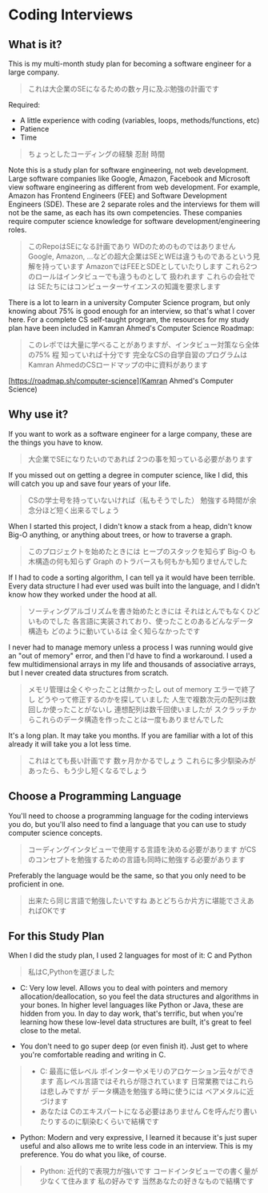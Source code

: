 # Coding Interviews


## What is it?

This is my multi-month study plan for becoming a software engineer for a large company.

> これは大企業のSEになるための数ヶ月に及ぶ勉強の計画です


Required:
- A little experience with coding (variables, loops, methods/functions, etc)
- Patience
- Time

> ちょっとしたコーディングの経験
> 忍耐
> 時間

Note this is a study plan for software engineering, not web development.
Large software companies like Google, Amazon, Facebook and Microsoft view software engineering
as different from web development. For example, Amazon has Frontend Engineers (FEE)
and Software Development Engineers (SDE). These are 2 separate roles and the interviews for them
will not be the same, as each has its own competencies. These companies require computer science
knowledge for software development/engineering roles.

> このRepoはSEになる計画であり WDのためのものではありません
> Google, Amazon, ...などの超大企業はSEとWEは違うものであるという見解を持っています
> AmazonではFEEとSDEとしていたりします これら2つのロールはインタビューでも違うものとして
> 扱われます これらの会社では SEたちにはコンピューターサイエンスの知識を要求します

There is a lot to learn in a university Computer Science program,
but only knowing about 75% is good enough for an interview,
so that's what I cover here. For a complete CS self-taught program,
the resources for my study plan have been included in Kamran Ahmed's Computer Science Roadmap:

> このレポでは大量に学べることがありますが、インタビュー対策なら全体の75% 程
> 知っていれば十分です 完全なCSの自学自習のプログラムは
> Kamran AhmedのCSロードマップの中に資料があります

[https://roadmap.sh/computer-science](Kamran Ahmed's Computer Science)



## Why use it?

If you want to work as a software engineer for a large company,
these are the things you have to know.

> 大企業でSEになりたいのであれば 2つの事を知っている必要があります

If you missed out on getting a degree in computer science, like I did,
this will catch you up and save four years of your life.

> CSの学士号を持っていないければ（私もそうでした）
> 勉強する時間が余念分ほど短く出来るでしょう

When I started this project, I didn't know a stack from a heap, didn't know Big-O anything,
or anything about trees, or how to traverse a graph.

> このプロジェクトを始めたときには ヒープのスタックを知らず Big-O も木構造の何も知らず
> Graph のトラバースも何もかも知りませんでした

If I had to code a sorting algorithm, I can tell ya it would have been terrible.
Every data structure I had ever used was built into the language,
and I didn't know how they worked under the hood at all.

> ソーティングアルゴリズムを書き始めたときには それはとんでもなくひどいものでした
> 各言語に実装されており、使ったことのあるどんなデータ構造も
> どのように動いているは 全く知らなかったです

I never had to manage memory unless a process I was running would give an "out of memory" error,
and then I'd have to find a workaround.
I used a few multidimensional arrays in my life and thousands of associative arrays,
but I never created data structures from scratch.

> メモリ管理は全くやったことは無かったし out of memory エラーで終了し
> どうやって修正するのかを探していました
> 人生で複数次元の配列は数回しか使ったことがないし 連想配列は数千回使いましたが
> スクラッチからこれらのデータ構造を作ったことは一度もありませんでした

It's a long plan. It may take you months. If you are familiar with a lot of this already
it will take you a lot less time.

> これはとても長い計画です 数ヶ月かかるでしょう
> これらに多少馴染みがあったら、もう少し短くなるでしょう


## Choose a Programming Language

You'll need to choose a programming language for the coding interviews you do,
but you'll also need to find a language that you can use to study computer science concepts.

> コーディングインタビューで使用する言語を決める必要があります
> がCSのコンセプトを勉強するための言語も同時に勉強する必要があります

Preferably the language would be the same, so that you only need to be proficient in one.

> 出来たら同じ言語で勉強したいですね あとどちらか片方に堪能でさえあればOKです


## For this Study Plan

When I did the study plan, I used 2 languages for most of it: C and Python

> 私はC,Pythonを選びました

- C: Very low level. Allows you to deal with pointers and memory allocation/deallocation,
  so you feel the data structures and algorithms in your bones.
  In higher level languages like Python or Java, these are hidden from you.
  In day to day work, that's terrific, but when you're learning how these low-level data structures are built,
  it's great to feel close to the metal.

- You don't need to go super deep (or even finish it).
  Just get to where you're comfortable reading and writing in C.

> - C: 最高に低レベル ポインターやメモリのアロケーション云々ができます
>   高レベル言語ではそれらが隠されています
>   日常業務ではこれらは悲しみですが データ構造を勉強する時に使うには ベアメタルに近づけます
> - あなたは Cのエキスパートになる必要はありません
>   Cを呼んだり書いたりするのに馴染むくらいで結構です

- Python: Modern and very expressive, I learned it because it's just super useful and also allows me
  to write less code in an interview. This is my preference. You do what you like, of course.

> - Python: 近代的で表現力が強いです コードインタビューでの書く量が少なくて住みます
>   私の好みです 当然あなたの好きなもので結構です
